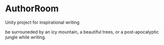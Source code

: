 # AuthorRoom
Unity project for inspirational writing

be surrouneded by an icy mountain, a beautiful trees, or a post-apocalyptic jungle while writing.
